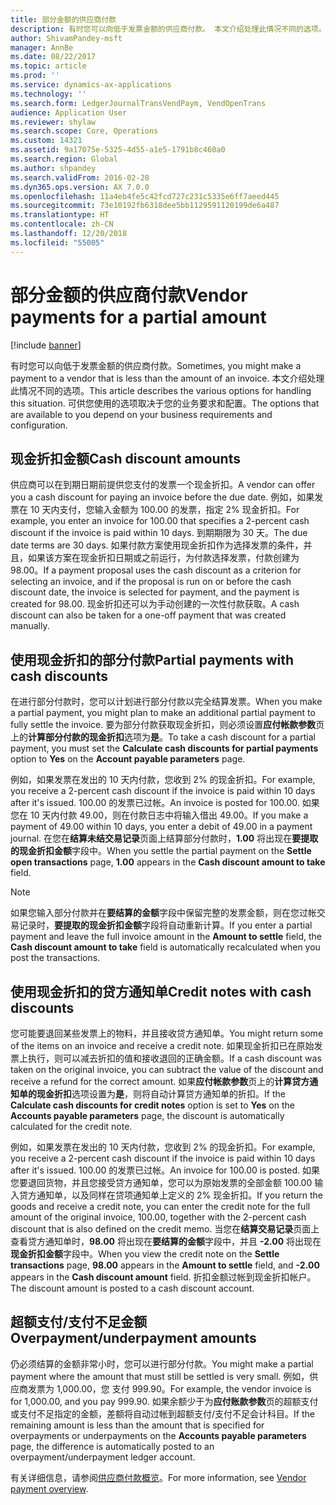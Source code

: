 ```yaml
---
title: 部分金额的供应商付款
description: 有时您可以向低于发票金额的供应商付款。 本文介绍处理此情况不同的选项。
author: ShivamPandey-msft
manager: AnnBe
ms.date: 08/22/2017
ms.topic: article
ms.prod: ''
ms.service: dynamics-ax-applications
ms.technology: ''
ms.search.form: LedgerJournalTransVendPaym, VendOpenTrans
audience: Application User
ms.reviewer: shylaw
ms.search.scope: Core, Operations
ms.custom: 14321
ms.assetid: 9a17075e-5325-4d55-a1e5-1791b8c460a0
ms.search.region: Global
ms.author: shpandey
ms.search.validFrom: 2016-02-28
ms.dyn365.ops.version: AX 7.0.0
ms.openlocfilehash: 11a4eb4fe5c42fcd727c231c5335e6ff7aeed445
ms.sourcegitcommit: 73e10192fb6318dee5bb1129591120199de6a487
ms.translationtype: HT
ms.contentlocale: zh-CN
ms.lasthandoff: 12/20/2018
ms.locfileid: "55005"
---
```

# <a name="vendor-payments-for-a-partial-amount"></a><span data-ttu-id="141b3-104">部分金额的供应商付款</span><span class="sxs-lookup"><span data-stu-id="141b3-104">Vendor payments for a partial amount</span></span>

[!include [banner](../includes/banner.md)]

<span data-ttu-id="141b3-105">有时您可以向低于发票金额的供应商付款。</span><span class="sxs-lookup"><span data-stu-id="141b3-105">Sometimes, you might make a payment to a vendor that is less than the amount of an invoice.</span></span> <span data-ttu-id="141b3-106">本文介绍处理此情况不同的选项。</span><span class="sxs-lookup"><span data-stu-id="141b3-106">This article describes the various options for handling this situation.</span></span> <span data-ttu-id="141b3-107">可供您使用的选项取决于您的业务要求和配置。</span><span class="sxs-lookup"><span data-stu-id="141b3-107">The options that are available to you depend on your business requirements and configuration.</span></span> 

<a name="cash-discount-amounts"></a><span data-ttu-id="141b3-108">现金折扣金额</span><span class="sxs-lookup"><span data-stu-id="141b3-108">Cash discount amounts</span></span>
---------------------

<span data-ttu-id="141b3-109">供应商可以在到期日期前提供您支付的发票一个现金折扣。</span><span class="sxs-lookup"><span data-stu-id="141b3-109">A vendor can offer you a cash discount for paying an invoice before the due date.</span></span> <span data-ttu-id="141b3-110">例如，如果发票在 10 天内支付，您输入金额为 100.00 的发票，指定 2% 现金折扣。</span><span class="sxs-lookup"><span data-stu-id="141b3-110">For example, you enter an invoice for 100.00 that specifies a 2-percent cash discount if the invoice is paid within 10 days.</span></span> <span data-ttu-id="141b3-111">到期期限为 30 天。</span><span class="sxs-lookup"><span data-stu-id="141b3-111">The due date terms are 30 days.</span></span> <span data-ttu-id="141b3-112">如果付款方案使用现金折扣作为选择发票的条件，并且，如果该方案在现金折扣日期或之前运行，为付款选择发票，付款创建为 98.00。</span><span class="sxs-lookup"><span data-stu-id="141b3-112">If a payment proposal uses the cash discount as a criterion for selecting an invoice, and if the proposal is run on or before the cash discount date, the invoice is selected for payment, and the payment is created for 98.00.</span></span> <span data-ttu-id="141b3-113">现金折扣还可以为手动创建的一次性付款获取。</span><span class="sxs-lookup"><span data-stu-id="141b3-113">A cash discount can also be taken for a one-off payment that was created manually.</span></span>

## <a name="partial-payments-with-cash-discounts"></a><span data-ttu-id="141b3-114">使用现金折扣的部分付款</span><span class="sxs-lookup"><span data-stu-id="141b3-114">Partial payments with cash discounts</span></span>
<span data-ttu-id="141b3-115">在进行部分付款时，您可以计划进行部分付款以完全结算发票。</span><span class="sxs-lookup"><span data-stu-id="141b3-115">When you make a partial payment, you might plan to make an additional partial payment to fully settle the invoice.</span></span> <span data-ttu-id="141b3-116">要为部分付款获取现金折扣，则必须设置**应付帐款参数**页上的**计算部分付款的现金折扣**选项为**是**。</span><span class="sxs-lookup"><span data-stu-id="141b3-116">To take a cash discount for a partial payment, you must set the **Calculate cash discounts for partial payments** option to **Yes** on the **Account payable parameters** page.</span></span> 

<span data-ttu-id="141b3-117">例如，如果发票在发出的 10 天内付款，您收到 2% 的现金折扣。</span><span class="sxs-lookup"><span data-stu-id="141b3-117">For example, you receive a 2-percent cash discount if the invoice is paid within 10 days after it's issued.</span></span> <span data-ttu-id="141b3-118">100.00 的发票已过帐。</span><span class="sxs-lookup"><span data-stu-id="141b3-118">An invoice is posted for 100.00.</span></span> <span data-ttu-id="141b3-119">如果您在 10 天内付款 49.00，则在付款日志中将输入借出 49.00。</span><span class="sxs-lookup"><span data-stu-id="141b3-119">If you make a payment of 49.00 within 10 days, you enter a debit of 49.00 in a payment journal.</span></span> <span data-ttu-id="141b3-120">在您在**结算未结交易记录**页面上结算部分付款时，**1.00** 将出现在**要提取的现金折扣金额**字段中。</span><span class="sxs-lookup"><span data-stu-id="141b3-120">When you settle the partial payment on the **Settle open transactions** page, **1.00** appears in the **Cash discount amount to take** field.</span></span> 

> [!NOTE] 
> <span data-ttu-id="141b3-121">如果您输入部分付款并在**要结算的金额**字段中保留完整的发票金额，则在您过帐交易记录时，**要提取的现金折扣金额**字段将自动重新计算。</span><span class="sxs-lookup"><span data-stu-id="141b3-121">If you enter a partial payment and leave the full invoice amount in the **Amount to settle** field, the **Cash discount amount to take** field is automatically recalculated when you post the transactions.</span></span>

## <a name="credit-notes-with-cash-discounts"></a><span data-ttu-id="141b3-122">使用现金折扣的贷方通知单</span><span class="sxs-lookup"><span data-stu-id="141b3-122">Credit notes with cash discounts</span></span>
<span data-ttu-id="141b3-123">您可能要退回某些发票上的物料，并且接收贷方通知单。</span><span class="sxs-lookup"><span data-stu-id="141b3-123">You might return some of the items on an invoice and receive a credit note.</span></span> <span data-ttu-id="141b3-124">如果现金折扣已在原始发票上执行，则可以减去折扣的值和接收退回的正确金额。</span><span class="sxs-lookup"><span data-stu-id="141b3-124">If a cash discount was taken on the original invoice, you can subtract the value of the discount and receive a refund for the correct amount.</span></span> <span data-ttu-id="141b3-125">如果**应付帐款参数**页上的**计算贷方通知单的现金折扣**选项设置为**是**，则将自动计算贷方通知单的折扣。</span><span class="sxs-lookup"><span data-stu-id="141b3-125">If the **Calculate cash discounts for credit notes** option is set to **Yes** on the **Accounts payable parameters** page, the discount is automatically calculated for the credit note.</span></span> 

<span data-ttu-id="141b3-126">例如，如果发票在发出的 10 天内付款，您收到 2% 的现金折扣。</span><span class="sxs-lookup"><span data-stu-id="141b3-126">For example, you receive a 2-percent cash discount if the invoice is paid within 10 days after it's issued.</span></span> <span data-ttu-id="141b3-127">100.00 的发票已过帐。</span><span class="sxs-lookup"><span data-stu-id="141b3-127">An invoice for 100.00 is posted.</span></span> <span data-ttu-id="141b3-128">如果您要退回货物，并且您接受贷方通知单，您可以为原始发票的全部金额 100.00 输入贷方通知单，以及同样在贷项通知单上定义的 2% 现金折扣。</span><span class="sxs-lookup"><span data-stu-id="141b3-128">If you return the goods and receive a credit note, you can enter the credit note for the full amount of the original invoice, 100.00, together with the 2-percent cash discount that is also defined on the credit memo.</span></span>  <span data-ttu-id="141b3-129">当您在**结算交易记录**页面上查看贷方通知单时，**98.00** 将出现在**要结算的金额**字段中，并且 **-2.00** 将出现在**现金折扣金额**字段中。</span><span class="sxs-lookup"><span data-stu-id="141b3-129">When you view the credit note on the **Settle transactions** page, **98.00** appears in the **Amount to settle** field, and **-2.00** appears in the **Cash discount amount** field.</span></span> <span data-ttu-id="141b3-130">折扣金额过帐到现金折扣帐户。</span><span class="sxs-lookup"><span data-stu-id="141b3-130">The discount amount is posted to a cash discount account.</span></span>

## <a name="overpaymentunderpayment-amounts"></a><span data-ttu-id="141b3-131">超额支付/支付不足金额</span><span class="sxs-lookup"><span data-stu-id="141b3-131">Overpayment/underpayment amounts</span></span>
<span data-ttu-id="141b3-132">仍必须结算的金额非常小时，您可以进行部分付款。</span><span class="sxs-lookup"><span data-stu-id="141b3-132">You might make a partial payment where the amount that must still be settled is very small.</span></span> <span data-ttu-id="141b3-133">例如，供应商发票为 1,000.00，您 支付 999.90。</span><span class="sxs-lookup"><span data-stu-id="141b3-133">For example, the vendor invoice is for 1,000.00, and you pay 999.90.</span></span> <span data-ttu-id="141b3-134">如果余额少于为**应付账款参数**页的超额支付或支付不足指定的金额，差额将自动过帐到超额支付/支付不足会计科目。</span><span class="sxs-lookup"><span data-stu-id="141b3-134">If the remaining amount is less than the amount that is specified for overpayments or underpayments on the **Accounts payable parameters** page, the difference is automatically posted to an overpayment/underpayment ledger account.</span></span>


<span data-ttu-id="141b3-135">有关详细信息，请参阅[供应商付款概览](../cash-bank-management/tasks/vendor-payment-overview.md)。</span><span class="sxs-lookup"><span data-stu-id="141b3-135">For more information, see [Vendor payment overview](../cash-bank-management/tasks/vendor-payment-overview.md).</span></span>
